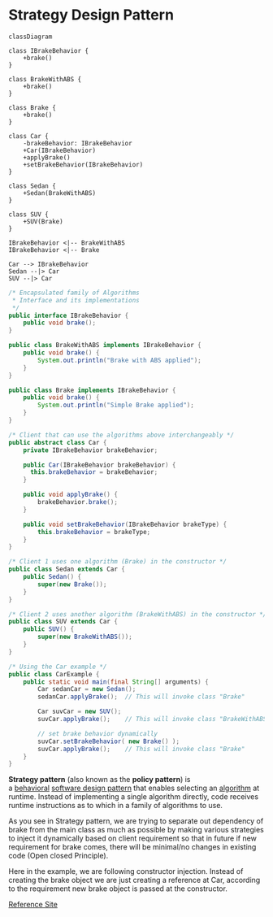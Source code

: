 # Strategy Design Pattern

```mermaid
classDiagram

class IBrakeBehavior {
    +brake()
}

class BrakeWithABS {
    +brake()
}

class Brake {
    +brake()
}

class Car {
    -brakeBehavior: IBrakeBehavior
    +Car(IBrakeBehavior)
    +applyBrake()
    +setBrakeBehavior(IBrakeBehavior)
}

class Sedan {
    +Sedan(BrakeWithABS)
}

class SUV {
    +SUV(Brake)
}

IBrakeBehavior <|-- BrakeWithABS
IBrakeBehavior <|-- Brake

Car --> IBrakeBehavior
Sedan --|> Car
SUV --|> Car

```

```java 
/* Encapsulated family of Algorithms
 * Interface and its implementations
 */
public interface IBrakeBehavior {
    public void brake();
}

public class BrakeWithABS implements IBrakeBehavior {
    public void brake() {
        System.out.println("Brake with ABS applied");
    }
}

public class Brake implements IBrakeBehavior {
    public void brake() {
        System.out.println("Simple Brake applied");
    }
}

/* Client that can use the algorithms above interchangeably */
public abstract class Car {
    private IBrakeBehavior brakeBehavior;

    public Car(IBrakeBehavior brakeBehavior) {
      this.brakeBehavior = brakeBehavior;
    }

    public void applyBrake() {
        brakeBehavior.brake();
    }

    public void setBrakeBehavior(IBrakeBehavior brakeType) {
        this.brakeBehavior = brakeType;
    }
}

/* Client 1 uses one algorithm (Brake) in the constructor */
public class Sedan extends Car {
    public Sedan() {
        super(new Brake());
    }
}

/* Client 2 uses another algorithm (BrakeWithABS) in the constructor */
public class SUV extends Car {
    public SUV() {
        super(new BrakeWithABS());
    }
}

/* Using the Car example */
public class CarExample {
    public static void main(final String[] arguments) {
        Car sedanCar = new Sedan();
        sedanCar.applyBrake();  // This will invoke class "Brake"

        Car suvCar = new SUV();
        suvCar.applyBrake();    // This will invoke class "BrakeWithABS"

        // set brake behavior dynamically
        suvCar.setBrakeBehavior( new Brake() );
        suvCar.applyBrake();    // This will invoke class "Brake"
    }
}
```

**Strategy pattern** (also known as the **policy pattern**) is a [behavioral](https://en.wikipedia.org/wiki/Behavioral_design_pattern) [software design pattern](https://en.wikipedia.org/wiki/Design_pattern_(computer_science)) that enables selecting an [algorithm](https://en.wikipedia.org/wiki/Algorithm) at runtime. Instead of implementing a single algorithm directly, code receives runtime instructions as to which in a family of algorithms to use.

As you see in Strategy pattern, we are trying to separate out dependency of brake from the main class  as much as possible by making various strategies to inject it dynamically based on client requirement so that in future if new requirement for brake comes, there will be minimal/no changes in existing code (Open closed Principle).

Here in the example, we are following constructor injection. Instead of creating the brake object we are just creating a reference at Car, according to the requirement new brake object is passed at the constructor.

[Reference Site](https://en.wikipedia.org/wiki/Strategy_pattern)